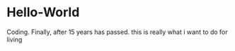 # Hello-World
Coding. Finally, after 15 years has passed. this is really what i want to do for living

